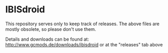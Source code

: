 # IBISdroid

This repository serves only to keep track of releases. The above files are mostly obsolete, so please don't use them.

Details and downloads can be found at: http://www.gcmods.de/downloads/ibisdroid or at the "releases" tab above

